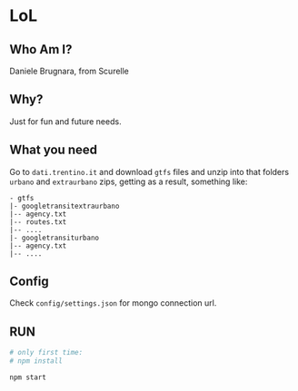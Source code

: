 # LoL

## Who Am I?

Daniele Brugnara, from Scurelle

## Why?

Just for fun and future needs.

## What you need

Go to `dati.trentino.it` and download `gtfs` files and unzip into that folders `urbano` and `extraurbano` zips,
getting as a result, something like:

```
- gtfs
|- googletransitextraurbano
|-- agency.txt
|-- routes.txt
|-- ....
|- googletransiturbano
|-- agency.txt
|-- ....
```

## Config

Check `config/settings.json` for mongo connection url.

## RUN

```bash
# only first time:
# npm install

npm start
```